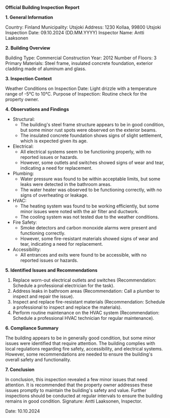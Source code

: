 **Official Building Inspection Report**

**1. General Information**

Country: Finland
Municipality: Utsjoki
Address: 1230 Kollaa, 99800 Utsjoki
Inspection Date: 09.10.2024 (DD.MM.YYYY)
Inspector Name: Antti Laaksonen

**2. Building Overview**

Building Type: Commercial
Construction Year: 2012
Number of Floors: 3
Primary Materials: Steel frame, insulated concrete foundation, exterior cladding made of aluminum and glass.

**3. Inspection Context**

Weather Conditions on Inspection Date: Light drizzle with a temperature range of -5°C to 10°C.
Purpose of Inspection: Routine check for the property owner.

**4. Observations and Findings**

* Structural:
	+ The building's steel frame structure appears to be in good condition, but some minor rust spots were observed on the exterior beams.
	+ The insulated concrete foundation shows signs of slight settlement, which is expected given its age.
* Electrical:
	+ All electrical systems seem to be functioning properly, with no reported issues or hazards.
	+ However, some outlets and switches showed signs of wear and tear, indicating a need for replacement.
* Plumbing:
	+ Water pressure was found to be within acceptable limits, but some leaks were detected in the bathroom areas.
	+ The water heater was observed to be functioning correctly, with no signs of overheating or leakage.
* HVAC:
	+ The heating system was found to be working efficiently, but some minor issues were noted with the air filter and ductwork.
	+ The cooling system was not tested due to the weather conditions.
* Fire Safety:
	+ Smoke detectors and carbon monoxide alarms were present and functioning correctly.
	+ However, some fire-resistant materials showed signs of wear and tear, indicating a need for replacement.
* Accessibility:
	+ All entrances and exits were found to be accessible, with no reported issues or hazards.

**5. Identified Issues and Recommendations**

1. Replace worn-out electrical outlets and switches (Recommendation: Schedule a professional electrician for the task).
2. Address leaks in bathroom areas (Recommendation: Call a plumber to inspect and repair the issue).
3. Inspect and replace fire-resistant materials (Recommendation: Schedule a professional to inspect and replace the materials).
4. Perform routine maintenance on the HVAC system (Recommendation: Schedule a professional HVAC technician for regular maintenance).

**6. Compliance Summary**

The building appears to be in generally good condition, but some minor issues were identified that require attention. The building complies with local regulations regarding fire safety, accessibility, and electrical systems. However, some recommendations are needed to ensure the building's overall safety and functionality.

**7. Conclusion**

In conclusion, this inspection revealed a few minor issues that need attention. It is recommended that the property owner addresses these issues promptly to maintain the building's safety and value. Further inspections should be conducted at regular intervals to ensure the building remains in good condition. Signature: Antti Laaksonen, Inspector.

Date: 10.10.2024